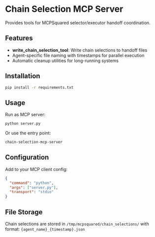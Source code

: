 # Chain Selection MCP Server

Provides tools for MCPSquared selector/executor handoff coordination.

## Features

- **write_chain_selection_tool**: Write chain selections to handoff files
- Agent-specific file naming with timestamps for parallel execution
- Automatic cleanup utilities for long-running systems

## Installation

```bash
pip install -r requirements.txt
```

## Usage

Run as MCP server:

```bash
python server.py
```

Or use the entry point:

```bash
chain-selection-mcp-server
```

## Configuration

Add to your MCP client config:

```json
{
  "command": "python",
  "args": ["server.py"],
  "transport": "stdio"
}
```

## File Storage

Chain selections are stored in `/tmp/mcpsquared/chain_selections/` with format:
`{agent_name}_{timestamp}.json`